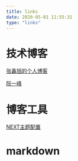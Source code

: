 ```yaml
---
title: links
date: 2020-05-01 11:55:31
type: "links"
---
```


# 技术博客

[张鑫旭的个人博客](https://www.zhangxinxu.com)

[阮一峰](http://www.ruanyifeng.com/home.html)



# 博客工具

[NEXT主题配置](http://theme-next.iissnan.com)

# markdown